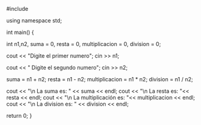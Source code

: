 #include <iostream>

using namespace std;

int main() {

int n1,n2, suma = 0, resta = 0, multiplicacion = 0, division = 0;

cout << "Digite el primer numero";
cin >> n1;

cout << " Digite el segundo numero";
cin >> n2;

suma = n1 + n2;
resta = n1 - n2;
multiplicacion = n1 * n2;
division = n1 / n2;

cout << "\n La suma es: " << suma << endl;
cout << "\n La resta es: "<< resta << endl;
cout << "\n La multiplicación es: "<< multiplicacion << endl;
cout << "\n La division es: " << division << endl;


return 0;
}
